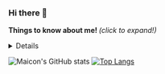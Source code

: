 ### Hi there 👋

<sumary> <b> Things to know about me! </b> <i>(click to expand!)</i> </sumary>
<details>
- 🔭 I’m currently working on a portfolio<br>
- 🌱 I’m currently learning data science<br>
- 👯 I’m looking to collaborate on open source projects<br>
- 🤔 I’m looking for help with machine learning<br>
- 💬 Ask me about Python<br>
- 📫 How to reach me: Linkedin<br> 
- 😄 Pronouns: He/his<br>
- ⚡ Fun fact: I have an eight years old cat.<br>
</details>

![Maicon's GitHub stats](https://github-readme-stats.vercel.app/api?username=maiconwa&theme=graywhite_icons=true?theme=graywhite)
[![Top Langs](https://github-readme-stats.vercel.app/api/top-langs/?username=maiconwa&layout=compact)](https://github.com/maiconwa/github-readme-stats)
